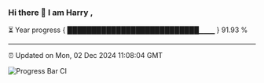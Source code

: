### Hi there 👋 I am Harry , 

⏳ Year progress { ███████████████████████████▁▁▁ } 91.93 %

---

⏰ Updated on Mon, 02 Dec 2024 11:08:04 GMT

![Progress Bar CI](https://github.com/duykhang68/duykhang68/workflows/Progress%20Bar%20CI/badge.svg)
